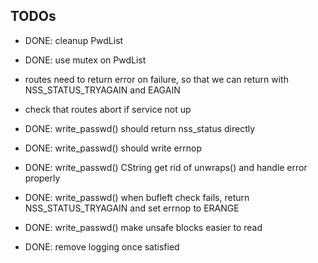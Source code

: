TODOs
-----

- DONE: cleanup PwdList
- DONE: use mutex on PwdList

- routes need to return error on failure, so that we can return with NSS_STATUS_TRYAGAIN and EAGAIN
- check that routes abort if service not up

- DONE: write_passwd() should return nss_status directly
- DONE: write_passwd() should write errnop
- DONE: write_passwd() CString get rid of unwraps() and handle error properly
- DONE: write_passwd() when bufleft check fails, return NSS_STATUS_TRYAGAIN and set errnop to ERANGE
- DONE: write_passwd() make unsafe blocks easier to read

- DONE: remove logging once satisfied

